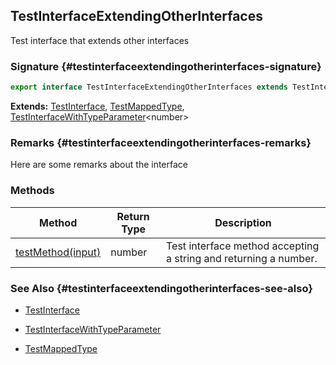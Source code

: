 ## TestInterfaceExtendingOtherInterfaces

Test interface that extends other interfaces

### Signature {#testinterfaceextendingotherinterfaces-signature}

```typescript
export interface TestInterfaceExtendingOtherInterfaces extends TestInterface, TestMappedType, TestInterfaceWithTypeParameter<number>
```

**Extends:** [TestInterface](docs/simple-suite-test/testinterface-interface), [TestMappedType](docs/simple-suite-test/testmappedtype-typealias), [TestInterfaceWithTypeParameter](docs/simple-suite-test/testinterfacewithtypeparameter-interface)&lt;number&gt;

### Remarks {#testinterfaceextendingotherinterfaces-remarks}

Here are some remarks about the interface

### Methods

| Method | Return Type | Description |
| --- | --- | --- |
| [testMethod(input)](docs/simple-suite-test/testinterfaceextendingotherinterfaces-testmethod-methodsignature) | number | Test interface method accepting a string and returning a number. |

### See Also {#testinterfaceextendingotherinterfaces-see-also}

- [TestInterface](docs/simple-suite-test/testinterface-interface)

- [TestInterfaceWithTypeParameter](docs/simple-suite-test/testinterfacewithtypeparameter-interface)

- [TestMappedType](docs/simple-suite-test/testmappedtype-typealias)
